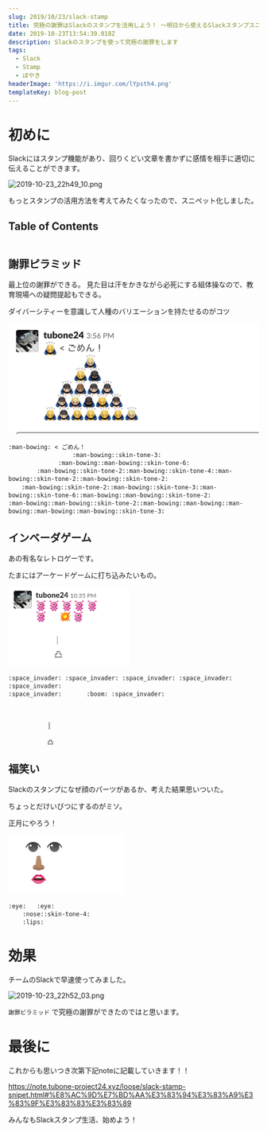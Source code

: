 ```yaml
---
slug: 2019/10/23/slack-stamp
title: 究極の謝罪はSlackのスタンプを活用しよう！ ～明日から使えるSlackスタンプスニペット集～
date: 2019-10-23T13:54:39.018Z
description: Slackのスタンプを使って究極の謝罪をします
tags:
  - Slack
  - Stamp
  - ぼやき
headerImage: 'https://i.imgur.com/lYpsth4.png'
templateKey: blog-post
---
```

# 初めに

Slackにはスタンプ機能があり、回りくどい文章を書かずに感情を相手に適切に伝えることができます。

![2019-10-23_22h49_10.png](https://qiita-image-store.s3.ap-northeast-1.amazonaws.com/0/97408/d830e01a-c642-c181-dff6-c7e7f41060ba.png)

もっとスタンプの活用方法を考えてみたくなったので、スニペット化しました。

## Table of Contents

```toc

```

## 謝罪ピラミッド

最上位の謝罪ができる。
見た目は汗をかきながら必死にする組体操なので、教育現場への疑問提起もできる。

ダイバーシティーを意識して人種のバリエーションを持たせるのがコツ

![preview](https://raw.githubusercontent.com/tubone24/markdown-memo/master/src/loose/man-bowing-pyramid.png)

```
:man-bowing: < ごめん！
                  :man-bowing::skin-tone-3:
              :man-bowing::man-bowing::skin-tone-6:
        :man-bowing::skin-tone-2::man-bowing::skin-tone-4::man-bowing::skin-tone-2::man-bowing::skin-tone-2:
  　:man-bowing::skin-tone-2::man-bowing::skin-tone-3::man-bowing::skin-tone-6::man-bowing::man-bowing::skin-tone-2:
:man-bowing::man-bowing::skin-tone-2::man-bowing::man-bowing::man-bowing::man-bowing::man-bowing::skin-tone-3:
```

## インベーダゲーム

あの有名なレトロゲーです。

たまにはアーケードゲームに打ち込みたいもの。

![img](https://raw.githubusercontent.com/tubone24/markdown-memo/master/src/loose/invador.png)

```
:space_invader: :space_invader: :space_invader: :space_invader: :space_invader:
:space_invader:       :boom: :space_invader:



           │

           凸
```

## 福笑い

Slackのスタンプになぜ顔のパーツがあるか、考えた結果思いついた。

ちょっとだけいびつにするのがミソ。

正月にやろう！

![img](https://raw.githubusercontent.com/tubone24/markdown-memo/master/src/loose/hukuwarai.png)

```
:eye:   :eye: 
    :nose::skin-tone-4: 
    :lips:
```

# 効果

チームのSlackで早速使ってみました。

![2019-10-23_22h52_03.png](https://qiita-image-store.s3.ap-northeast-1.amazonaws.com/0/97408/59b923a6-fa60-8ccf-5634-5757c724f897.png)

`謝罪ピラミッド` で究極の謝罪ができたのではと思います。

# 最後に

これからも思いつき次第下記noteに記載していきます！！

https://note.tubone-project24.xyz/loose/slack-stamp-snipet.html#%E8%AC%9D%E7%BD%AA%E3%83%94%E3%83%A9%E3%83%9F%E3%83%83%E3%83%89

みんなもSlackスタンプ生活、始めよう！
